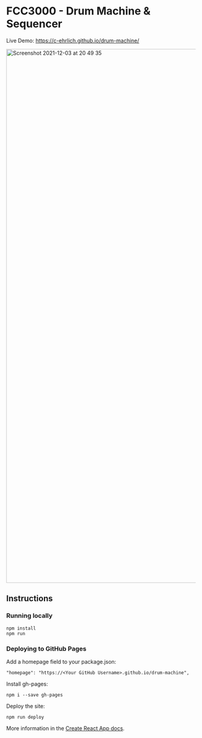 # FCC3000 - Drum Machine & Sequencer

Live Demo: https://c-ehrlich.github.io/drum-machine/

<img width="1419" alt="Screenshot 2021-12-03 at 20 49 35" src="https://user-images.githubusercontent.com/8353666/149560661-334a1b06-e26c-40d8-8cb9-dc85a90a73fc.png">

## Instructions

### Running locally
```
npm install
npm run
```

### Deploying to GitHub Pages
Add a homepage field to your package.json:

`"homepage": "https://<Your GitHub Username>.github.io/drum-machine",`

Install gh-pages:

`npm i --save gh-pages`

Deploy the site:

`npm run deploy`

More information in the [Create React App docs](https://create-react-app.dev/docs/deployment/).
